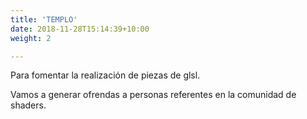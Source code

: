 ```yaml
---
title: 'TEMPLO'
date: 2018-11-28T15:14:39+10:00
weight: 2

---
```


Para fomentar la realización de piezas de glsl.

Vamos a generar ofrendas a personas referentes en la comunidad de shaders.

